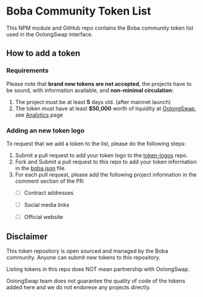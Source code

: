 # Boba Community Token List

This NPM module and GitHub repo contains the Boba community token list used in the OolongSwap interface.

## How to add a token
### Requirements
Please note that __brand new tokens are not accepted__,
the projects have to be sound, with information available, and __non-minimal circulation__:
1. The project must be at least __5__ days old. (after mainnet launch)
2. The token must have at least __$50,000__ worth of liquidity at [OolongSwap](https://oolongswap.com/), see [Analytics](https://info.oolongswap.com/) page

### Adding an new token logo
To request that we add a token to the list, please do the following steps:
1. Submit a pull request to add your token logo to the [token-logos](https://github.com/OolongSwap/token-logos) repo. 
2. Fork and Submit a pull request to this repo to add your token information in the [boba.json](https://github.com/OolongSwap/boba-community-token-list/blob/main/src/tokens/boba.json) file.
3. For each pull request, please add the following project information in the comment section of the PR: 
   - [ ] Contract addresses
   - [ ] Social media links
   - [ ] Official website


## Disclaimer

This token repository is open sourced and managed by the Boba community. Anyone can submit new tokens to this repository.  

Listing tokens in this repo does NOT mean partnership with OolongSwap.

OolongSwap team does not guarantee the quality of code of the tokens added here and we do not endorese any projects directly.  
